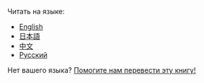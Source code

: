 Читать на языке:

- [English](./en-GB)
- [日本語](./ja-JP)
- [中文](./zh-CN)
- [Русский](./ru-RU)

Нет вашего языка? [Помогите нам перевести эту книгу!](https://github.com/Pomax/BezierInfo-2/wiki/localize)
